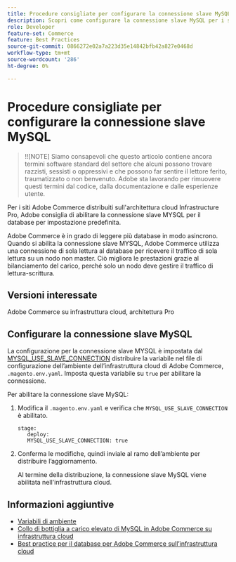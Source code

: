 ```yaml
---
title: Procedure consigliate per configurare la connessione slave MySQL
description: Scopri come configurare la connessione slave MySQL per i siti Adobe Commerce distribuiti sull’infrastruttura cloud.
role: Developer
feature-set: Commerce
feature: Best Practices
source-git-commit: 0866272e02a7a223d35e14842bfb42a827e0468d
workflow-type: tm+mt
source-wordcount: '286'
ht-degree: 0%

---
```



# Procedure consigliate per configurare la connessione slave MySQL

>!![NOTE]
Siamo consapevoli che questo articolo contiene ancora termini software standard del settore che alcuni possono trovare razzisti, sessisti o oppressivi e che possono far sentire il lettore ferito, traumatizzato o non benvenuto. Adobe sta lavorando per rimuovere questi termini dal codice, dalla documentazione e dalle esperienze utente.

Per i siti Adobe Commerce distribuiti sull&#39;architettura cloud Infrastructure Pro, Adobe consiglia di abilitare la connessione slave MYSQL per il database per impostazione predefinita.

Adobe Commerce è in grado di leggere più database in modo asincrono.  Quando si abilita la connessione slave MYSQL, Adobe Commerce utilizza una connessione di sola lettura al database per ricevere il traffico di sola lettura su un nodo non master. Ciò migliora le prestazioni grazie al bilanciamento del carico, perché solo un nodo deve gestire il traffico di lettura-scrittura.

## Versioni interessate

Adobe Commerce su infrastruttura cloud, architettura Pro

## Configurare la connessione slave MySQL

La configurazione per la connessione slave MYSQL è impostata dal [MYSQL_USE_SLAVE_CONNECTION](https://experienceleague.adobe.com/docs/commerce-cloud-service/user-guide/configure/env/stage/variables-deploy.html#mysql_use_slave_connection) distribuire la variabile nel file di configurazione dell’ambiente dell’infrastruttura cloud di Adobe Commerce, `.magento.env.yaml`. Imposta questa variabile su `true` per abilitare la connessione.

Per abilitare la connessione slave MySQL:

1. Modifica il `.magento.env.yaml` e verifica che `MYSQL_USE_SLAVE_CONNECTION` è abilitato.

   ```
   stage:
      deploy:
      MYSQL_USE_SLAVE_CONNECTION: true
   ```

1. Conferma le modifiche, quindi inviale al ramo dell’ambiente per distribuire l’aggiornamento.

   Al termine della distribuzione, la connessione slave MySQL viene abilitata nell&#39;infrastruttura cloud.

## Informazioni aggiuntive

- [Variabili di ambiente](https://devdocs.magento.com/cloud/env/variables-intro.html)
- [Collo di bottiglia a carico elevato di MySQL in Adobe Commerce su infrastruttura cloud](https://experienceleague.adobe.com/docs/commerce-knowledge-base/kb/troubleshooting/database/mysql-high-load-bottleneck-in-magento-commerce-cloud.html?lang=en)
- [Best practice per il database per Adobe Commerce sull’infrastruttura cloud](database-on-cloud.md)
